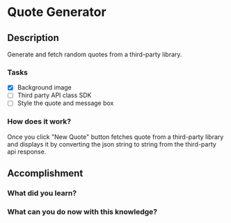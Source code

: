 # Quote Generator

## Description
Generate and fetch random quotes from a third-party library.

### Tasks
- [X] Background image
- [ ] Third party API class SDK
- [ ] Style the quote and message box

### How does it work?
Once you click "New Quote" button fetches quote from a third-party library and displays it by converting the json string to string from the third-party api response.

## Accomplishment
### What did you learn?
### What can you do now with this knowledge?

